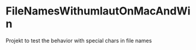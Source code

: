 FileNamesWithumlautOnMacAndWin
==============================

Projekt to test the behavior with special chars in file names
